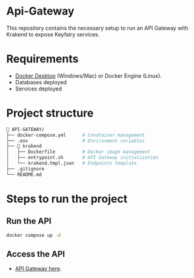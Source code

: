 # Api-Gateway

This repository contains the necessary setup to run an API Gateway with Krakend to expose Keyfairy services.

# Requirements
* [Docker Desktop](https://www.docker.com/products/docker-desktop/) (Windows/Mac) or Docker Engine (Linux).
* Databases deployed
* Services deployed

# Project structure

```bash
📁 API-GATEWAY/
├── docker-compose.yml      # Conatainer management
├── .env                    # Environment variables
├── 📁 krakend
│   ├── Dockerfile          # Docker image management
│   ├── entrypoint.sh       # API Gateway initialization
│   └── krakend.tmpl.json   # Endpoints template
├── .gitignore
└── README.md
```

# Steps to run the project

## Run the API

```bash
docker compose up -d
```

## Access the API
* [API Gateway here](http://localhost:8080).